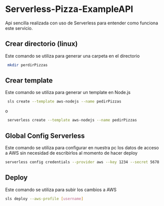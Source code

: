 
# Serverless-Pizza-ExampleAPI

Api sencilla realizada con uso de Serverless para entender como funciona este servicio.




## Crear directorio (linux)
Este comando se utiliza para generar una carpeta en el directorio

```bash
 mkdir perdirPizzas
```

## Crear template
Este comando se utiliza para generar un template en Node.js

```bash
 sls create --template aws-nodejs --name pedirPizzas
```
o
```bash
 serverless create --template aws-nodejs --name pedirPizzas
```

## Global Config Serverless
Este comando se utiliza para configurar en nuestra pc los datos de acceso a
AWS sin necesidad de escribirlos al momento de hacer deploy

```bash
serverless config credentials --provider aws --key 1234 --secret 5678
```

## Deploy
Este comando se utiliza para subir los cambios a AWS

```bash
sls deploy --aws-profile [username]
```

